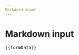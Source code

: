 ```yaml
---
Markdown input
---
```


<script setup>
import {
FormComponent
} from "@ghentcdh/json-forms/vue";
import { ref } from 'vue';

import { ControlBuilder, LayoutBuilder } from '@ghentcdh/tools/form';

const uischema = LayoutBuilder.vertical()
    .addControls(
      LayoutBuilder.horizontal().addControls(
        ControlBuilder.properties('stringControl').markdown(),
      ),
    )
    .build();

const formData =  new ref({
    stringControl: `Example text **Bold**
Example text *italic*
Example text ~~strikethrough~~

 some more text`,
  });

const schema =  {
    type: 'object',
    properties: {
      // examples
      stringControl: {
        type: 'string',
        maxLength: 5,
      },
    },
    required: ['stringControl'],
  }

</script>

# Markdown input

<div>
<FormComponent :schema="schema"
                :uischema="uischema"    
                v-model="formData" />
<pre>{{formData}}</pre>
</div>